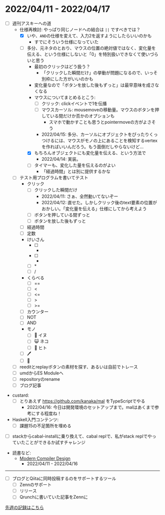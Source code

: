# 2022/04/11 - 2022/04/17

- [ ] 週刊アスキーへの道
    - 仕様再検討: やっぱり同じノードへの結合は `||` ですべきでは？
        - [x] いや、`AND`の仕様を変えて、入力2を返すようにしたらいいのかも
            - すでにそういう仕様になっていた
        - [ ] 多分、元ネタのとおり、マウスの位置の絶対値ではなく、変化量を伝える、という仕様にしないと「0」を特別扱いできなくて使いづらいと思う
            - 最初のクリックはどう扱う？
                - 「クリックした瞬間だけ」の挙動が問題になるので、いっそ別枠にした方がいいのかも
            - 変化量なので「ボタンを放した後もずっと」は最早意味を成さなくなる
            - マウスについてまとめるとこう:
                - [ ] クリック: clickイベントで1を伝播
                - [ ] マウスカーソル: mousemoveの移動量。マウスのボタンを押している間だけか否かのオプションも
                    - スマホで動かすことも思うとpointermoveの方がよさそう
                - 2022/04/15: 多分、カーソルにオブジェクトをぴったりくっつけるには、マウスがモノの上にあることを検知するvertexを作ればいいんだろう。もう面倒だしやらないけど...
            - [x] もちろんオブジェクトにも変化量を伝える、という方法で
                - 2022/04/14: 実装。
            - [ ] タイマーも、変化した量を伝えるのがよい
                - 「経過時間」とは別に提供するかな
    - [ ] テスト用プログラムを書いてテスト
        - クリック
            - [ ] クリックした瞬間だけ
                - 2022/04/11: さぁ、全然動いてないぞー
                - 2022/04/12: 直せた。しかしクリック後のtext要素の位置がおかしい。「変化量を伝える」仕様にしてから考えよう
            - [ ] ボタンを押している間ずっと
            - [ ] ボタンを放した後もずっと
        - [ ] 経過時間
        - [ ] 定数
        - けいさん
            - [ ] +
            - [ ] -
            - [ ] \*
            - [ ] /
        - くらべる
            - [ ] ==
            - [ ] \<
            - [ ] \<=
            - [ ] \>
            - [ ] \>=
        - [ ] カウンター
        - [ ] NOT
        - [ ] AND
        - モノ
            - [ ] 🐶 イヌ
            - [ ] 😺 ネコ
            - [ ] 🙂 ヒト
        - [ ] 🖊
        - [ ] 🔁
    - [ ] reeditとreplayボタンの素材を探す、あるいは自前でトレース
    - [ ] umdからES Moduleへ
    - [ ] repositoryのrename
    - [ ] ブログ記事
- custard:
    - [ ] とりあえず <https://github.com/kanaka/mal> をTypeScriptでやる
        - 2022/04/16: 今日は開発環境のセットアップまで。malはあくまで参考にする程度ね！
- Haskell入門コンテンツ:
    - [ ] 課題15の不足箇所を埋める
- [ ] stackからcabal-installに乗り換えて、cabal replで、私がstack replでやっていたことができるか試すチャレンジ
- 読書など:
    - [Modern Compiler Design](https://www.springer.com/jp/book/9781461446989)
        - 2022/04/11 - 2022/04/16


------

- [ ] ブログとQiitaに同時投稿するのをサポートするツール
    - [ ] Zennのサポート
    - [ ] リリース
    - [ ] Qrunchに書いていた記事をZennに

[先週の記録はこちら](https://github.com/igrep/daily-commits/blob/2172616a5579d9ab6b73a1085d0ce160863ef3f3/yesterday.md)
